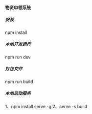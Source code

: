 #### 物资申领系统

##### 安装
npm install

##### 本地开发运行
npm run dev

##### 打包文件

npm run build

##### 本地启动服务

1、npm install serve -g
2、serve -s build
